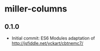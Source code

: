 # miller-columns

## 0.1.0

- Initial commit: ES6 Modules adaptation of <http://jsfiddle.net/yckart/cbtnemc7/>
